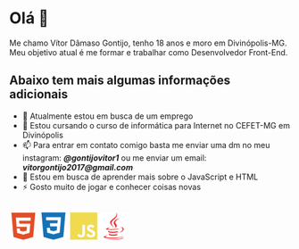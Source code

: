 <h1>Olá 👋</h1>
<div>
  Me chamo Vítor Dâmaso Gontijo, tenho 18 anos e moro em Divinópolis-MG. Meu objetivo atual é me formar e trabalhar como Desenvolvedor Front-End.
</div>

<h2>Abaixo tem mais algumas informações adicionais</h2>
<ul>
  <li>👔 Atualmente estou em busca de um emprego</li>
  <li>🌱 Estou cursando o curso de informática para Internet no CEFET-MG em Divinópolis</li>
  <li>📫 Para entrar em contato comigo basta me enviar uma dm no meu instagram: <b><i>@gontijovitor1</b></i> ou me enviar um email: <b><i>vitorgontijo2017@gmail.com</i></b></li>
  <li>🤔 Estou em busca de aprender mais sobre o JavaScript e HTML</li>
  <li>⚡ Gosto muito de jogar e conhecer coisas novas</li>
</ul><br>
<div>
  <img aling = "center" alt = "VitoHTML" width = "50" height = "50" src = "https://github.com/devicons/devicon/blob/master/icons/html5/html5-plain.svg">
  <img aling = "center" alt = "VitoCSS" width = "50" height = "50" src = "https://github.com/devicons/devicon/blob/master/icons/css3/css3-plain.svg">
  <img aling = "center" alt = "VitoJS" width = "50" height = "50" src = "https://github.com/devicons/devicon/blob/master/icons/javascript/javascript-plain.svg">
  <img aling = "center" alt = "VitoJAVA" width = "50" height = "50" src = "https://github.com/devicons/devicon/blob/master/icons/java/java-plain.svg">
</div>
